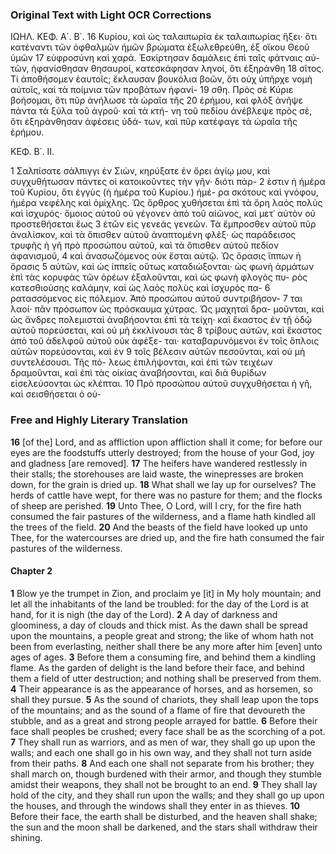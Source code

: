 ### Original Text with Light OCR Corrections

ΙΩΗΛ. ΚΕΦ. Α΄. Β΄.
16 Κυρίου, καὶ ὡς ταλαιπωρία ἐκ ταλαιπωρίας ἥξει· ὅτι κατέναντι
     τῶν ὀφθαλμῶν ἡμῶν βρώματα ἐξωλεθρεύθη, ἐξ οἴκου Θεοῦ ὑμῶν
17 εὐφροσύνη καὶ χαρά. Ἐσκίρτησαν δαμάλεις ἐπὶ ταῖς φάτναις αὐ-
     τῶν, ἠφανίσθησαν θησαυροί, κατεσκάφησαν ληνοί, ὅτι ἐξηράνθη
18 σῖτος. Τί ἀποθήσομεν ἑαυτοῖς; ἔκλαυσαν βουκόλια βοῶν, ὅτι
     οὐχ ὑπῆρχε νομὴ αὐτοῖς, καὶ τὰ ποίμνια τῶν προβάτων ἠφανί-
19 σθη. Πρὸς σὲ Κύριε βοήσομαι, ὅτι πῦρ ἀνήλωσε τὰ ὡραῖα τῆς
20 ἐρήμου, καὶ φλὸξ ἀνῆψε πάντα τὰ ξύλα τοῦ ἀγροῦ· καὶ τὰ κτή-
     νη τοῦ πεδίου ἀνέβλεψε πρὸς σὲ, ὅτι ἐξηράνθησαν ἀφέσεις ὑδά-
     των, καὶ πῦρ κατέφαγε τὰ ὡραῖα τῆς ἐρήμου.

ΚΕΦ. Β΄. ΙΙ.

1 Σαλπίσατε σάλπιγγι ἐν Σιὼν, κηρύξατε ἐν ὄρει ἁγίῳ μου,
     καὶ συγχυθήτωσαν πάντες οἱ κατοικοῦντες τὴν γῆν· διότι πάρ-
2 ἐστιν ἡ ἡμέρα τοῦ Κυρίου, ὅτι ἐγγὺς (ἡ ἡμέρα τοῦ Κυρίου.) ἡμέ-
     ρα σκότους καὶ γνόφου, ἡμέρα νεφέλης καὶ ὁμίχλης. Ὡς ὄρθρος
     χυθήσεται ἐπὶ τὰ ὄρη λαὸς πολὺς καὶ ἰσχυρός· ὅμοιος αὐτοῦ οὐ
     γέγονεν ἀπὸ τοῦ αἰῶνος, καὶ μετ᾽ αὐτὸν οὐ προστεθήσεται ἕως
3 ἐτῶν εἰς γενεὰς γενεῶν. Τὰ ἔμπροσθεν αὐτοῦ πῦρ ἀναλίσκον, καὶ
     τὰ ὄπισθεν αὐτοῦ ἀναπτομένη φλὲξ· ὡς παράδεισος τρυφῆς ἡ γῆ
     πρὸ προσώπου αὐτοῦ, καὶ τὰ ὄπισθεν αὐτοῦ πεδίον ἀφανισμοῦ,
4 καὶ ἀνασωζόμενος οὐκ ἔσται αὐτῷ. Ὡς ὅρασις ἵππων ἡ ὅρασις
5 αὐτῶν, καὶ ὡς ἱππεῖς οὕτως καταδιώξονται· ὡς φωνὴ ἁρμάτων
     ἐπὶ τὰς κορυφὰς τῶν ὀρέων ἐξαλοῦνται, καὶ ὡς φωνὴ φλογὸς πυ-
     ρὸς κατεσθιούσης καλάμην, καὶ ὡς λαὸς πολὺς καὶ ἰσχυρὸς πα-
6 ρατασσόμενος εἰς πόλεμον. Ἀπὸ προσώπου αὐτοῦ συντριβήσον-
7 ται λαοί· πᾶν πρόσωπον ὡς πρόσκαυμα χύτρας. Ὡς μαχηταὶ δρα-
     μοῦνται, καὶ ὡς ἄνδρες πολεμισταὶ ἀναβήσονται ἐπὶ τὰ τείχη· καὶ
     ἕκαστος ἐν τῇ ὁδῷ αὐτοῦ πορεύσεται, καὶ οὐ μὴ ἐκκλίνουσι τὰς
8 τρίβους αὐτῶν, καὶ ἕκαστος ἀπὸ τοῦ ἀδελφοῦ αὐτοῦ οὐκ ἀφέξε-
     ται· καταβαρυνόμενοι ἐν τοῖς ὅπλοις αὐτῶν πορεύσονται, καὶ ἐν
9 τοῖς βέλεσιν αὐτῶν πεσοῦνται, καὶ οὐ μὴ συντελέσουσι. Τῆς πό-
     λεως ἐπιλήψονται, καὶ ἐπὶ τῶν τειχέων δραμοῦνται, καὶ ἐπὶ τὰς
     οἰκίας ἀναβήσονται, καὶ διὰ θυρίδων εἰσελεύσονται ὡς κλέπται.
10 Πρὸ προσώπου αὐτοῦ συγχυθήσεται ἡ γῆ, καὶ σεισθήσεται ὁ οὐ-

### Free and Highly Literary Translation

**16** [of the] Lord, and as affliction upon affliction shall it come; for before our eyes are the foodstuffs utterly destroyed; from the house of your God, joy and gladness [are removed].
**17** The heifers have wandered restlessly in their stalls; the storehouses are laid waste, the winepresses are broken down, for the grain is dried up.
**18** What shall we lay up for ourselves? The herds of cattle have wept, for there was no pasture for them; and the flocks of sheep are perished.
**19** Unto Thee, O Lord, will I cry, for the fire hath consumed the fair pastures of the wilderness, and a flame hath kindled all the trees of the field.
**20** And the beasts of the field have looked up unto Thee, for the watercourses are dried up, and the fire hath consumed the fair pastures of the wilderness.

#### Chapter 2

**1** Blow ye the trumpet in Zion, and proclaim ye [it] in My holy mountain; and let all the inhabitants of the land be troubled: for the day of the Lord is at hand, for it is nigh (the day of the Lord).
**2** A day of darkness and gloominess, a day of clouds and thick mist. As the dawn shall be spread upon the mountains, a people great and strong; the like of whom hath not been from everlasting, neither shall there be any more after him [even] unto ages of ages.
**3** Before them a consuming fire, and behind them a kindling flame. As the garden of delight is the land before their face, and behind them a field of utter destruction; and nothing shall be preserved from them.
**4** Their appearance is as the appearance of horses, and as horsemen, so shall they pursue.
**5** As the sound of chariots, they shall leap upon the tops of the mountains; and as the sound of a flame of fire that devoureth the stubble, and as a great and strong people arrayed for battle.
**6** Before their face shall peoples be crushed; every face shall be as the scorching of a pot.
**7** They shall run as warriors, and as men of war, they shall go up upon the walls; and each one shall go in his own way, and they shall not turn aside from their paths.
**8** And each one shall not separate from his brother; they shall march on, though burdened with their armor, and though they stumble amidst their weapons, they shall not be brought to an end.
**9** They shall lay hold of the city, and they shall run upon the walls; and they shall go up upon the houses, and through the windows shall they enter in as thieves.
**10** Before their face, the earth shall be disturbed, and the heaven shall shake; the sun and the moon shall be darkened, and the stars shall withdraw their shining.